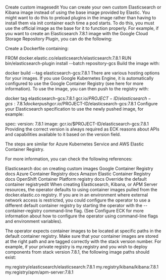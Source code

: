 Create custom imagesedit
You can create your own custom Elasticsearch or Kibana image instead of using the base image provided by Elastic. You might want to do this to preload plugins in the image rather than having to install them via init container each time a pod starts. To do this, you must use the official image as the base for it to function properly. For example, if you want to create an Elasticsearch 7.8.1 image with the Google Cloud Storage Repository Plugin, you can do the following:

Create a Dockerfile containing:

FROM docker.elastic.co/elasticsearch/elasticsearch:7.8.1
RUN bin/elasticsearch-plugin install --batch repository-gcs
Build the image with:

docker build --tag elasticsearch-gcs:7.8.1
There are various hosting options for your images. If you use Google Kubernetes Engine, it is automatically configured to use the Google Container Registry (see here for more information). To use the image, you can then push to the registry with:

docker tag elasticsearch-gcs:7.8.1 gcr.io/$PROJECT-ID/elasticsearch-gcs:7.8.1
docker push gcr.io/$PROJECT-ID/elasticsearch-gcs:7.8.1
Configure your Elasticsearch specification to use the newly pushed image, for example:

spec:
version: 7.8.1
image: gcr.io/\$PROJECT-ID/elasticsearch-gcs:7.8.1
Providing the correct version is always required as ECK reasons about APIs and capabilities available to it based on the version field.

The steps are similar for Azure Kubernetes Service and AWS Elastic Container Registry.

For more information, you can check the following references:

Elasticsearch doc on creating custom images
Google Container Registry docs
Azure Container Registry docs
Amazon Elastic Container Registry docs
OpenShift Container Platform registry docs
Override the default container registryedit
When creating Elasticsearch, Kibana, or APM Server resources, the operator defaults to using container images pulled from the docker.elastic.co registry. If you are in an environment where external network access is restricted, you could configure the operator to use a different default container registry by starting the operator with the --container-registry command-line flag. (See Configure ECK for more information about how to configure the operator using command-line flags and environment variables).

The operator expects container images to be located at specific paths in the default container registry. Make sure that your container images are stored at the right path and are tagged correctly with the stack version number. For example, if your private registry is my.registry and you wish to deploy components from stack version 7.8.1, the following image paths should exist:

my.registry/elasticsearch/elasticsearch:7.8.1
my.registry/kibana/kibana:7.8.1
my.registry/apm/apm-server:7.8.1
